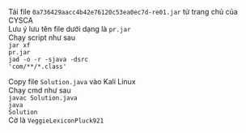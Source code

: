 Tải file <code>0a736429aacc4b42e76120c53ea0ec7d-re01.jar</code> từ trang chủ của CYSCA<br/>
Lưu ý lưu tên file dưới dạng là <code>pr.jar</code><br/>
Chạy script như sau<br/>
<code>jar ­xf pr.jar</code><br/>
<code>jad -o -r -sjava -dsrc 'com/**/*.class'</code><br/>

Copy file <code>Solution.java</code> vào Kali Linux<br/>
Chạy cmd như sau<br/>
<code>javac Solution.java</code><br/>
<code>java Solution</code><br/>
Cờ là <code>VeggieLexiconPluck921</code><br/>